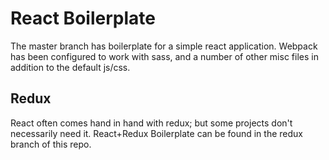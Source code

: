 # React Boilerplate

The master branch has boilerplate for a simple react application. Webpack has been configured to work with sass, and a number of other misc files in addition to the default js/css.

## Redux

React often comes hand in hand with redux; but some projects don't necessarily need it. React+Redux Boilerplate can be found in the redux branch of this repo.
